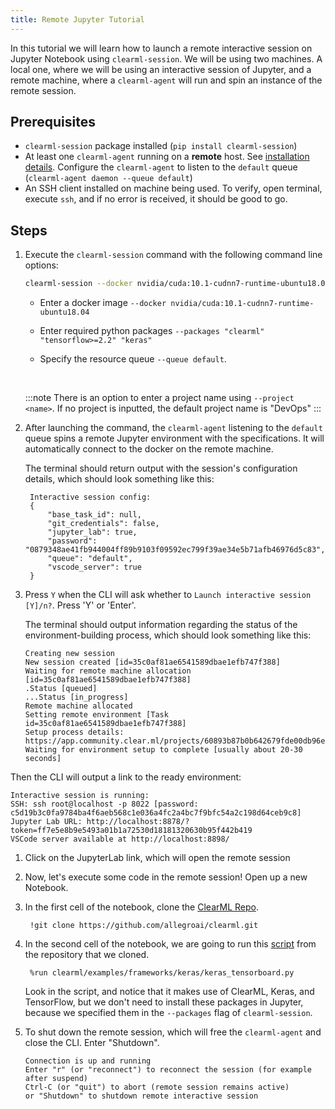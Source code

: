 ```yaml
---
title: Remote Jupyter Tutorial
---
```


In this tutorial we will learn how to launch a remote interactive session on Jupyter Notebook using `clearml-session`.
We will be using two machines. A local one, where we will be using an interactive session of Jupyter, and a remote machine, 
where a `clearml-agent` will run and spin an instance of the remote session. 

## Prerequisites

* `clearml-session` package installed (`pip install clearml-session`)
* At least one `clearml-agent` running on a **remote** host. See [installation details](../../clearml_agent.md#installation).
  Configure the `clearml-agent` to listen to the `default` queue (`clearml-agent daemon --queue default`)
* An SSH client installed on machine being used. To verify, open terminal, execute `ssh`, and if no error is received,
    it should be good to go.
  

## Steps
1. Execute the `clearml-session` command with the following command line options:

    ```bash
    clearml-session --docker nvidia/cuda:10.1-cudnn7-runtime-ubuntu18.04 --packages "clearml" "tensorflow>=2.2" "keras" --queue default
    ```
   
   * Enter a docker image `--docker nvidia/cuda:10.1-cudnn7-runtime-ubuntu18.04` 
    
   * Enter required python packages `--packages "clearml" "tensorflow>=2.2" "keras"`
      
   * Specify the resource queue `--queue default`. 
           
    <br/>
    
    :::note
    There is an option to enter a project name using `--project <name>`. If no project is inputted, the default project 
    name is "DevOps"
    :::
   
1. After launching the command, the `clearml-agent` listening to the `default` queue spins a remote Jupyter environment 
   with the specifications. It will automatically connect to the docker on the remote machine. 
   
    The terminal should return output with the session's configuration details, which should look something like this:
    
   ```console
    Interactive session config:
    {
        "base_task_id": null,
        "git_credentials": false,
        "jupyter_lab": true,
        "password": "0879348ae41fb944004ff89b9103f09592ec799f39ae34e5b71afb46976d5c83",
        "queue": "default",
        "vscode_server": true
    }
    ```

1. Press `Y` when the CLI will ask whether to `Launch interactive session [Y]/n?`. Press 'Y' or 'Enter'. 

   The terminal should output information regarding the status of the environment-building process, which should look 
   something like this:
   
   ```console 
   Creating new session
   New session created [id=35c0af81ae6541589dbae1efb747f388]
   Waiting for remote machine allocation [id=35c0af81ae6541589dbae1efb747f388]
   .Status [queued]
   ...Status [in_progress]
   Remote machine allocated
   Setting remote environment [Task id=35c0af81ae6541589dbae1efb747f388]
   Setup process details: https://app.community.clear.ml/projects/60893b87b0b642679fde00db96e90359/experiments/35c0af81ae6541589dbae1efb747f388/output/log
   Waiting for environment setup to complete [usually about 20-30 seconds]
   ```

  Then the CLI will output a link to the ready environment:
   ```console
   Interactive session is running:
   SSH: ssh root@localhost -p 8022 [password: c5d19b3c0fa9784ba4f6aeb568c1e036a4fc2a4bc7f9bfc54a2c198d64ceb9c8]
   Jupyter Lab URL: http://localhost:8878/?token=ff7e5e8b9e5493a01b1a72530d18181320630b95f442b419
   VSCode server available at http://localhost:8898/
   ```

1. Click on the JupyterLab link, which will open the remote session
   
1. Now, let's execute some code in the remote session! Open up a new Notebook.
    
   
1. In the first cell of the notebook, clone the [ClearML Repo](https://github.com/allegroai/events). 

        !git clone https://github.com/allegroai/clearml.git
   

1. In the second cell of the notebook, we are going to run this [script](https://github.com/allegroai/clearml/blob/master/examples/frameworks/keras/keras_tensorboard.py) 
   from the repository that we cloned.
   
        %run clearml/examples/frameworks/keras/keras_tensorboard.py

   Look in the script, and notice that it makes use of ClearML, Keras, and TensorFlow, but we don't need to install these 
   packages in Jupyter, because we specified them in the `--packages` flag of `clearml-session`. 
   
1. To shut down the remote session, which will free the `clearml-agent` and close the CLI. Enter "Shutdown".
   
    ```console
    Connection is up and running
    Enter "r" (or "reconnect") to reconnect the session (for example after suspend)
    Ctrl-C (or "quit") to abort (remote session remains active)
    or "Shutdown" to shutdown remote interactive session
    ```

